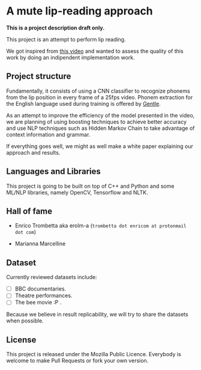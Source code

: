 # A mute lip-reading approach

**This is a project description draft only.**

This project is an attempt to perform lip reading.

We got inspired from [this video](https://www.youtube.com/watch?v=28U6EwfKois) and wanted to assess the quality of this work by doing an indipendent implementation work.

## Project structure
Fundamentally, it consists of using a CNN classifier to recognize phonems from the lip position in every frame of a 25fps video. Phonem extraction for the English language used during training is offered by [Gentle](https://lowerquality.com/gentle/).

As an attempt to improve the efficiency of the model presented in the video, we are planning of using boosting techniques to achieve better accuracy and use NLP techniques such as Hidden Markov Chain to take advantage of context information and grammar.

If everything goes well, we might as well make a white paper explaining our approach and results.

## Languages and Libraries

This project is going to be built on top of C++ and Python and some ML/NLP libraries, namely OpenCV, Tensorflow and NLTK.

## Hall of fame

- Enrico Trombetta aka erolm-a (`trombetta dot enricom at protonmail dot com`)

- Marianna Marcelline

## Dataset

Currently reviewed datasets include:

- [ ] BBC documentaries.
- [ ] Theatre performances.
- [ ] The bee movie :P .

Because we believe in result replicability, we will try to share the datasets when possible.

## License

This project is released under the Mozilla Public Licence. Everybody is welcome to make Pull Requests or fork your own version. 
